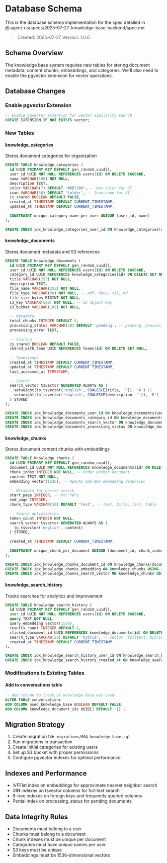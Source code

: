 # Database Schema

This is the database schema implementation for the spec detailed in @.agent-os/specs/2025-07-27-knowledge-base-backend/spec.md

> Created: 2025-07-27
> Version: 1.0.0

## Schema Overview

The knowledge base system requires new tables for storing document metadata, content chunks, embeddings, and categories. We'll also need to enable the pgvector extension for vector operations.

## Database Changes

### Enable pgvector Extension

```sql
-- Enable pgvector extension for vector similarity search
CREATE EXTENSION IF NOT EXISTS vector;
```

### New Tables

#### knowledge_categories
Stores document categories for organization

```sql
CREATE TABLE knowledge_categories (
  id UUID PRIMARY KEY DEFAULT gen_random_uuid(),
  user_id UUID NOT NULL REFERENCES users(id) ON DELETE CASCADE,
  name VARCHAR(100) NOT NULL,
  description TEXT,
  color VARCHAR(7) DEFAULT '#6B7280', -- Hex color for UI
  icon VARCHAR(50) DEFAULT 'folder', -- Icon name for UI
  is_shared BOOLEAN DEFAULT FALSE,
  created_at TIMESTAMP DEFAULT CURRENT_TIMESTAMP,
  updated_at TIMESTAMP DEFAULT CURRENT_TIMESTAMP,
  
  CONSTRAINT unique_category_name_per_user UNIQUE (user_id, name)
);

CREATE INDEX idx_knowledge_categories_user_id ON knowledge_categories(user_id);
```

#### knowledge_documents
Stores document metadata and S3 references

```sql
CREATE TABLE knowledge_documents (
  id UUID PRIMARY KEY DEFAULT gen_random_uuid(),
  user_id UUID NOT NULL REFERENCES users(id) ON DELETE CASCADE,
  category_id UUID REFERENCES knowledge_categories(id) ON DELETE SET NULL,
  title VARCHAR(255) NOT NULL,
  description TEXT,
  file_name VARCHAR(255) NOT NULL,
  file_type VARCHAR(50) NOT NULL, -- pdf, docx, txt, md
  file_size_bytes BIGINT NOT NULL,
  s3_key VARCHAR(500) NOT NULL, -- S3 object key
  s3_bucket VARCHAR(100) NOT NULL,
  
  -- Metadata
  total_chunks INTEGER DEFAULT 0,
  processing_status VARCHAR(20) DEFAULT 'pending', -- pending, processing, completed, failed
  processing_error TEXT,
  
  -- Sharing
  is_shared BOOLEAN DEFAULT FALSE,
  shared_with_team UUID REFERENCES teams(id) ON DELETE SET NULL,
  
  -- Timestamps
  created_at TIMESTAMP DEFAULT CURRENT_TIMESTAMP,
  updated_at TIMESTAMP DEFAULT CURRENT_TIMESTAMP,
  last_accessed_at TIMESTAMP,
  
  -- Search
  search_vector tsvector GENERATED ALWAYS AS (
    setweight(to_tsvector('english', COALESCE(title, '')), 'A') ||
    setweight(to_tsvector('english', COALESCE(description, '')), 'B')
  ) STORED
);

CREATE INDEX idx_knowledge_documents_user_id ON knowledge_documents(user_id);
CREATE INDEX idx_knowledge_documents_category_id ON knowledge_documents(category_id);
CREATE INDEX idx_knowledge_documents_search_vector ON knowledge_documents USING GIN(search_vector);
CREATE INDEX idx_knowledge_documents_processing_status ON knowledge_documents(processing_status);
```

#### knowledge_chunks
Stores document content chunks with embeddings

```sql
CREATE TABLE knowledge_chunks (
  id UUID PRIMARY KEY DEFAULT gen_random_uuid(),
  document_id UUID NOT NULL REFERENCES knowledge_documents(id) ON DELETE CASCADE,
  chunk_index INTEGER NOT NULL, -- Order within document
  content TEXT NOT NULL,
  embedding vector(1536), -- OpenAI ada-002 embedding dimension
  
  -- Metadata for better search
  start_page INTEGER, -- For PDFs
  end_page INTEGER,
  chunk_type VARCHAR(50) DEFAULT 'text', -- text, title, list, table
  
  -- Search optimization
  token_count INTEGER NOT NULL,
  search_vector tsvector GENERATED ALWAYS AS (
    to_tsvector('english', content)
  ) STORED,
  
  created_at TIMESTAMP DEFAULT CURRENT_TIMESTAMP,
  
  CONSTRAINT unique_chunk_per_document UNIQUE (document_id, chunk_index)
);

CREATE INDEX idx_knowledge_chunks_document_id ON knowledge_chunks(document_id);
CREATE INDEX idx_knowledge_chunks_embedding ON knowledge_chunks USING ivfflat (embedding vector_cosine_ops);
CREATE INDEX idx_knowledge_chunks_search_vector ON knowledge_chunks USING GIN(search_vector);
```

#### knowledge_search_history
Tracks searches for analytics and improvement

```sql
CREATE TABLE knowledge_search_history (
  id UUID PRIMARY KEY DEFAULT gen_random_uuid(),
  user_id UUID NOT NULL REFERENCES users(id) ON DELETE CASCADE,
  query TEXT NOT NULL,
  query_embedding vector(1536),
  results_count INTEGER DEFAULT 0,
  clicked_document_id UUID REFERENCES knowledge_documents(id) ON DELETE SET NULL,
  search_type VARCHAR(20) DEFAULT 'hybrid', -- vector, fulltext, hybrid
  created_at TIMESTAMP DEFAULT CURRENT_TIMESTAMP
);

CREATE INDEX idx_knowledge_search_history_user_id ON knowledge_search_history(user_id);
CREATE INDEX idx_knowledge_search_history_created_at ON knowledge_search_history(created_at);
```

### Modifications to Existing Tables

#### Add to conversations table
```sql
-- Add column to track if knowledge base was used
ALTER TABLE conversations 
ADD COLUMN used_knowledge_base BOOLEAN DEFAULT FALSE,
ADD COLUMN knowledge_document_ids UUID[] DEFAULT '{}';
```

## Migration Strategy

1. Create migration file: `migrations/004_knowledge_base.sql`
2. Run migrations in transaction
3. Create initial categories for existing users
4. Set up S3 bucket with proper permissions
5. Configure pgvector indexes for optimal performance

## Indexes and Performance

- IVFFlat index on embeddings for approximate nearest neighbor search
- GIN indexes on tsvector columns for full-text search
- B-tree indexes on foreign keys and frequently queried columns
- Partial index on processing_status for pending documents

## Data Integrity Rules

- Documents must belong to a user
- Chunks must belong to a document
- Chunk indexes must be unique per document
- Categories must have unique names per user
- S3 keys must be unique
- Embeddings must be 1536-dimensional vectors